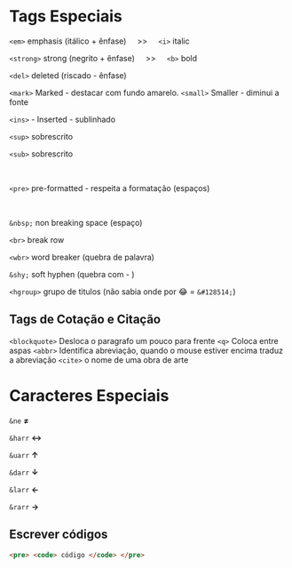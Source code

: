 # Tags Especiais

`<em>` emphasis (itálico + ênfase) &nbsp; &nbsp; >> &nbsp; &nbsp; `<i>` italic  

`<strong>` strong (negrito + ênfase) &nbsp; &nbsp; >> &nbsp; &nbsp; `<b>` bold

`<del>` deleted (riscado - ênfase)  

`<mark>` Marked - destacar com fundo amarelo.
`<small>` Smaller - diminui a fonte

`<ins>` - Inserted - sublinhado

`<sup>` sobrescrito  

`<sub>` sobrescrito 

<br/>

`<pre>` pre-formatted - respeita a formatação (espaços)

<br/>

`&nbsp;` non breaking space (espaço)  

`<br>` break row  

`<wbr>`	word breaker (quebra de palavra)  

`&shy;`	soft hyphen (quebra com - )  

`<hgroup>` grupo de titulos (não sabia onde por &#128514; = `&#128514;`)

## Tags de Cotação e Citação

`<blockquote>` Desloca o paragrafo um pouco para frente 
`<q>` Coloca entre aspas
`<abbr>` Identifica abreviação, quando o mouse estiver encima traduz a abreviação
`<cite>` o nome de uma obra de arte 

# Caracteres Especiais

`&ne`	    **≠**  

`&harr`		**↔**  

`&uarr`		**↑**  

`&darr`		**↓**  

`&larr`		**←**  

`&rarr`		**→**  

## Escrever códigos
````html
<pre> <code> código </code> </pre>
````